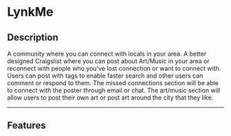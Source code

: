 #  LynkMe

## Description

A community where you can connect with locals in your area. A better designed Craigslist where you can post about Art/Music in your area
or reconnect with people who you've lost connection or want to connect with. Users can post with tags to enable faster search and other users can comment or respond to them. The missed
connections section will be able to connect with the poster through email or chat. The art/music section will allow users to post their own art or post art around the 
city that they like. 

---

## Features
